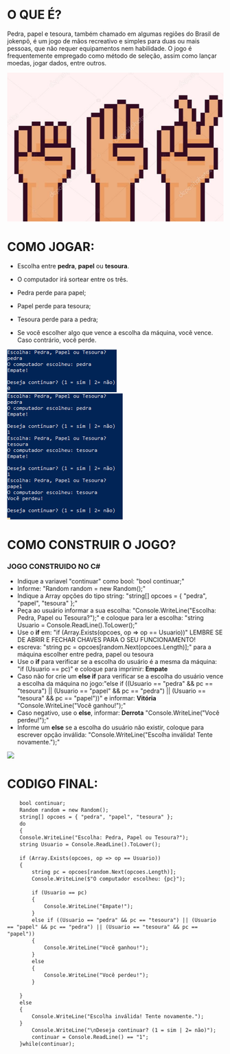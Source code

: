 # O QUE É?

Pedra, papel e tesoura, também chamado em algumas regiões do Brasil de jokenpô, é um jogo de mãos recreativo e simples para duas ou mais pessoas, que não requer equipamentos nem habilidade. O jogo é frequentemente empregado como método de seleção, assim como lançar moedas, jogar dados, entre outros.

<img src="/imagens/jogo representação.png">

# COMO JOGAR:

- Escolha entre **pedra**, **papel** ou **tesoura**.
- O computador irá sortear entre os três.

- Pedra perde para papel;
- Papel perde para tesoura;
- Tesoura perde para a pedra;

- Se você escolher algo que vence a escolha da máquina, você vence. Caso contrário, você perde.

<img src="/imagens/jogo 2.png">
<img src="/imagens/jogo final.png">

# COMO CONSTRUIR O JOGO?

### JOGO CONSTRUIDO NO C#

- Indique a variavel "continuar" como bool: "bool continuar;"
- Informe: "Random random = new Random();"
- Indique a Array opções do tipo string: "string[] opcoes = { "pedra", "papel", "tesoura" };"
- Peça ao usuário informar a sua escolha: "Console.WriteLine("Escolha: Pedra, Papel ou Tesoura?");" e coloque para ler a escolha: "string Usuario = Console.ReadLine().ToLower();"
- Use o __if__ em: "if (Array.Exists(opcoes, op => op == Usuario))" LEMBRE SE DE ABRIR E FECHAR CHAVES PARA O SEU FUNCIONAMENTO!
- escreva: "string pc = opcoes[random.Next(opcoes.Length)];" para a máquina escolher entre pedra, papel ou tesoura
- Use o __if__ para verificar se a escolha do usuário é a mesma da máquina: "if (Usuario == pc)" e coloque para imprimir: **Empate**
- Caso não for crie um __else if__ para verificar se a escolha do usuário vence a escolha da máquina no jogo:"else if ((Usuario == "pedra" && pc == "tesoura") || (Usuario == "papel" && pc == "pedra") || (Usuario == "tesoura" && pc == "papel"))" e informar: **Vitória** "Console.WriteLine("Você ganhou!");"
- Caso negativo, use o __else__, informar: **Derrota** "Console.WriteLine("Você perdeu!");"
- Informe um __else__ se a escolha do usuário não existir, coloque para escrever opção inválida: "Console.WriteLine("Escolha inválida! Tente novamente.");"

<img src="/imagens/código.png">

# CODIGO FINAL:

		bool continuar;
        Random random = new Random();
        string[] opcoes = { "pedra", "papel", "tesoura" };
        do
		{
        Console.WriteLine("Escolha: Pedra, Papel ou Tesoura?");
        string Usuario = Console.ReadLine().ToLower();
        
        if (Array.Exists(opcoes, op => op == Usuario))
        {
            string pc = opcoes[random.Next(opcoes.Length)];
            Console.WriteLine($"O computador escolheu: {pc}");

            if (Usuario == pc)
			{
                Console.WriteLine("Empate!");
			}
            else if ((Usuario == "pedra" && pc == "tesoura") || (Usuario == "papel" && pc == "pedra") || (Usuario == "tesoura" && pc == "papel"))
			{
                Console.WriteLine("Você ganhou!");
			}
            else
			{
                Console.WriteLine("Você perdeu!");
			}
			
        }
        else
        {
            Console.WriteLine("Escolha inválida! Tente novamente.");
        }
			Console.WriteLine("\nDeseja continuar? (1 = sim | 2= não)");
			continuar = Console.ReadLine() == "1";
		}while(continuar);
    

